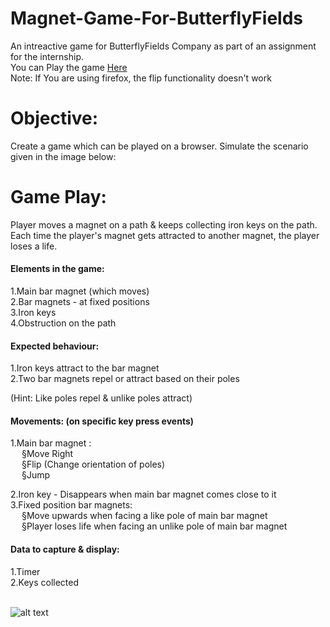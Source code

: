 # Magnet-Game-For-ButterflyFields
An intreactive game for ButterflyFields Company as part of an assignment for the internship.<br />
You can Play the game [Here](http://htmlpreview.github.com/?https://github.com/speedious/Magnet-Game-For-ButterflyFields/blob/master/Magnet_Game_final_version/playGame.html)<br />
Note: If You are using firefox, the flip functionality doesn't work



# Objective:
Create a game which can be played on a browser. Simulate the scenario given in the image below:

# Game Play:
Player moves a magnet on a path & keeps collecting iron keys on the path. Each time the player's magnet gets attracted to another magnet, the player loses a life. <br />

<h4> Elements in the game:</h4>
1.Main bar magnet (which moves) <br />
2.Bar magnets - at fixed positions <br />
3.Iron keys <br />
4.Obstruction on the path <br />

<h4>Expected behaviour:</h4>
1.Iron keys attract to the bar magnet <br />
2.Two bar magnets repel or attract based on their poles <br />

(Hint: Like poles repel & unlike poles attract) <br />

<h4>Movements: (on specific key press events)</h4>
1.Main bar magnet : <br />
&emsp; §Move Right <br />
&emsp; §Flip (Change orientation of poles) <br />
&emsp; §Jump <br />


2.Iron key - Disappears when main bar magnet comes close to it <br />
3.Fixed position bar magnets: <br />
&emsp; §Move upwards when facing a like pole of main bar magnet <br />
&emsp; §Player loses life when facing an unlike pole of main bar magnet <br />

<h4>Data to capture & display:</h4>
1.Timer <br />
2.Keys collected <br /><br />


![alt text](https://github.com/speedious/Magnet-Game-For-ButterflyFields/blob/master/Magnet_Game.png)<br />


